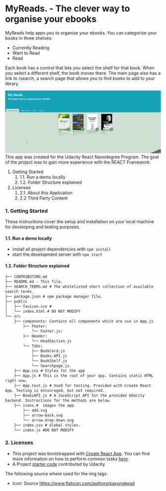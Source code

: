 # MyReads. - The clever way to organise your ebooks
MyReads help apps you to organise your ebooks. You can categorize your books in three shelves:
* Currently Reading
* Want to Read
* Read
  
Each book has a control that lets you select the shelf for that book. When you select a different shelf, the book moves there.
The main page also has a link to /search, a search page that allows you to find books to add to your library.


![](readme_material/application.gif)
This app was created for the Udacity React Nanodegree Program. The goal of the project was to gain more experience with the REACT Framework.

1. Getting Started
    1) 1.1. Run a demo locally
    1) 1.2. Folder Structure explained
2. Licenses
    1) 2.1. About this Application
    2) 2.2 Third Party Content

### 1. Getting Started
These instructions cover the setup and installation on your local machine for developing and testing purposes.
#### 1.1. Run a demo locally
* install all project dependencies with `npm install`
* start the development server with `npm start`
#### 1.2. Folder Structure explained
```
├── CONTRIBUTING.md
├── README.md - This file.
├── SEARCH_TERMS.md # The whitelisted short collection of available search terms.
├── package.json # npm package manager file.
├── public
│   ├── favicon.ico # 
│   └── index.html # DO NOT MODIFY
└── src
    ├── components: Contains all components which are use in App.js
        ├── Footer: 
            └── Footer.js: 
        ├── Header:
            └── HeadSection.js
        └── Tabs: 
            ├── BookCard.js
            ├── Books.API.js
            └── BookShelf.js
            └── Searchpage.js
    ├── App.css # Styles for the app
    ├── App.js # This is the root of your app. Contains static HTML right now.
    ├── App.test.js # Used for testing. Provided with Create React App. Testing is encouraged, but not required.
    ├── BooksAPI.js # A JavaScript API for the provided Udacity backend. Instructions for the methods are below.
    ├── icons #  images the app.
        ├── add.svg
        ├── arrow-back.svg
        └── arrow-drop-down.svg
    ├── index.css # Global styles.
    └── index.js #DO NOT MODIFY
```
### 2. Licenses
* This project was bootstrapped with [Create React App](https://github.com/facebookincubator/create-react-app). You can find more information on how to perform common tasks [here](https://github.com/facebookincubator/create-react-app/blob/master/packages/react-scripts/template/README.md).
* A Project [starter code](https://github.com/udacity/reactnd-project-myreads-starter) contributed by Udacity

The following source where used for the img tags:
* Icon: Source https://www.flaticon.com/authors/payungkead


